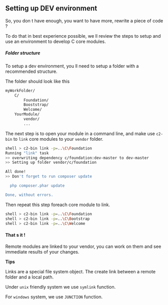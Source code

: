 ## Setting up DEV environment

So, you don t have enough, you want to have more, rewrite a piece of code ?

To do that in best experience possible, we ll review the steps
to setup and use an environment to develop C core modules.

##### Folder structure

To setup a dev environment, you ll need to setup
a folder with a recommended structure.

The folder should look like this

```sh
myWorkFolder/
    C/
        Foundation/
        Booststrap/
        Welcome/
    YourModule/
        vendor/
        ...
```

The next step is to open your module in a command line,
and make use `c2-bin` to `link` core modules to your `vendor` folder.

```sh
shell > c2-bin link -p=..\C\Foundation
Running "link" task
>> overwriting dependency c/foundation:dev-master to dev-master
>> Setting up folder vendor/c/foundation

All done!
>> Don't forget to run composer update

  php composer.phar update

Done, without errors.
```

Then repeat this step foreach core module to link.

```sh
shell > c2-bin link -p=..\C\Foundation
shell > c2-bin link -p=..\C\Bootstrap
shell > c2-bin link -p=..\C\Welcome
```

#### That s it !

Remote modules are linked to your vendor,
you can work on them and see immediate results of your changes.

__Tips__

Links are a special file system object.
The create link between a remote folder and a local path.

Under `unix` friendly system we use `symlink` function.

For `windows` system, we use `JUNCTION` function.
